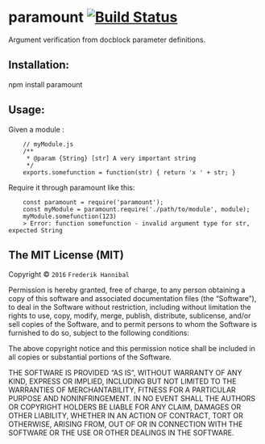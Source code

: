 paramount [![Build Status](https://secure.travis-ci.org/backhand/paramount.png?branch=master)](https://travis-ci.org/backhand/paramount)
=======================

Argument verification from docblock parameter definitions.

Installation:
------------------------
npm install paramount

Usage:
------
Given a module :
````
    // myModule.js
    /**
     * @param {String} [str] A very important string
     */
    exports.somefunction = function(str) { return 'x ' + str; }
````

Require it through paramount like this:
````
    const paramount = require('paramount');
    const myModule = paramount.require('./path/to/module', module);
    myModule.somefunction(123)
    > Error: function somefunction - invalid argument type for str, expected String
````


The MIT License (MIT)
---------------------

Copyright © `2016` `Frederik Hannibal`

Permission is hereby granted, free of charge, to any person
obtaining a copy of this software and associated documentation
files (the “Software”), to deal in the Software without
restriction, including without limitation the rights to use,
copy, modify, merge, publish, distribute, sublicense, and/or sell
copies of the Software, and to permit persons to whom the
Software is furnished to do so, subject to the following
conditions:

The above copyright notice and this permission notice shall be
included in all copies or substantial portions of the Software.

THE SOFTWARE IS PROVIDED “AS IS”, WITHOUT WARRANTY OF ANY KIND,
EXPRESS OR IMPLIED, INCLUDING BUT NOT LIMITED TO THE WARRANTIES
OF MERCHANTABILITY, FITNESS FOR A PARTICULAR PURPOSE AND
NONINFRINGEMENT. IN NO EVENT SHALL THE AUTHORS OR COPYRIGHT
HOLDERS BE LIABLE FOR ANY CLAIM, DAMAGES OR OTHER LIABILITY,
WHETHER IN AN ACTION OF CONTRACT, TORT OR OTHERWISE, ARISING
FROM, OUT OF OR IN CONNECTION WITH THE SOFTWARE OR THE USE OR
OTHER DEALINGS IN THE SOFTWARE.
